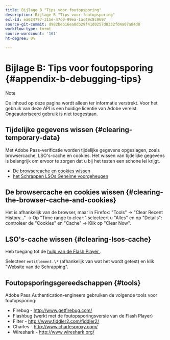 ```yaml
---
title: Bijlage B "Tips voor foutopsporing"
description: Bijlage B "Tips voor foutopsporing"
exl-id: ea024797-315e-47c0-99ea-1ac49c8c9697
source-git-commit: d982beb16ea0db29f41d0257d8332fd4a07a84d8
workflow-type: tm+mt
source-wordcount: '161'
ht-degree: 0%

---
```


# Bijlage B: Tips voor foutopsporing {#appendix-b-debugging-tips}

>[!NOTE]
>
>De inhoud op deze pagina wordt alleen ter informatie verstrekt. Voor het gebruik van deze API is een huidige licentie van Adobe vereist. Ongeautoriseerd gebruik is niet toegestaan.


## Tijdelijke gegevens wissen {#clearing-temporary-data}

Met Adobe Pass-verificatie worden tijdelijke gegevens opgeslagen, zoals browsercache, LSO&#39;s-cache en cookies. Het wissen van tijdelijke gegevens is belangrijk om ervoor te zorgen dat u bij het testen een schone lei krijgt.

- [De browsercache en cookies wissen](#clearing-the-browser-cache-and-cookies)
- [ het Schrappen LSOs Geheime voorgeheugen ](#clearing-lsos-cache)


## De browsercache en cookies wissen {#clearing-the-browser-cache-and-cookies}

Het is afhankelijk van de browser, maar in Firefox: &quot;Tools&quot; -\> &quot;Clear Recent History...&quot; -\> Op &quot;Time range to clear:&quot; selecteert u &quot;Alles&quot; en op &quot;Details&quot;: controleer de &quot;Cookies&quot; en &quot;Cache&quot; -\> Klik op &quot;Clear Now&quot;.


## LSO&#39;s-cache wissen {#clearing-lsos-cache}

Heb toegang tot de [ hulp van de Flash Player ](http://www.macromedia.com/support/documentation/en/flashplayer/help/settings_manager07.html).

Selecteer ```entitlement.\*``` (afhankelijk van wat het wordt getest) en klik &quot;Website van de Schrapping&quot;.


## Foutopsporingsgereedschappen {#tools}

Adobe Pass Authentication-engineers gebruiken de volgende tools voor foutopsporing:

- Firebug - <http://www.getfirebug.com/>
- Flashbug (werkt met de foutopsporingsversie van de Flash Player)
- Filter - <http://www.fiddler2.com/fiddler2/>
- Charles - <http://www.charlesproxy.com/>
- Wireshark - <http://www.wireshark.org/>


<!--
## Related Information

- [Programmer Integration Guide](/help/authentication/programmer-integration-guide-overview.md)

- [Using Charles Proxy (Tech Note)](https://tve.zendesk.com/hc/en-us/articles/204962849-Using-Charles-Proxy)
-->
